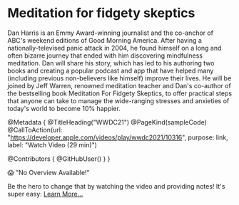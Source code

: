 # Meditation for fidgety skeptics

Dan Harris is an Emmy Award-winning journalist and the co-anchor of ABC's weekend editions of Good Morning America. After having a nationally-televised panic attack in 2004, he found himself on a long and often bizarre journey that ended with him discovering mindfulness meditation. Dan will share his story, which has led to his authoring two books and creating a popular podcast and app that have helped many (including previous non-believers like himself) improve their lives. He will be joined by Jeff Warren, renowned meditation teacher and Dan's co-author of the bestselling book Meditation For Fidgety Skeptics, to offer practical steps that anyone can take to manage the wide-ranging stresses and anxieties of today's world to become 10% happier.

@Metadata {
   @TitleHeading("WWDC21")
   @PageKind(sampleCode)
   @CallToAction(url: "https://developer.apple.com/videos/play/wwdc2021/10316", purpose: link, label: "Watch Video (29 min)")

   @Contributors {
      @GitHubUser(<replace this with your GitHub handle>)
   }
}

😱 "No Overview Available!"

Be the hero to change that by watching the video and providing notes! It's super easy:
 [Learn More…](https://wwdcnotes.com/documentation/wwdcnotes/contributing)
